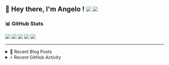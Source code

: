 ## 👋 Hey there, I'm Angelo ! ![](https://img.shields.io/badge/Intel-Core_i5_12th-0071C5?style=for-the-badge&logo=intel&logoColor=white) <a href="https://www.buymeacoffee.com/angelodotnet" target="_blank"><img src="https://img.shields.io/badge/Buy%20Me%20A%20Coffee-FFDD00.svg?style=for-the-badge&logo=Buy-Me-A-Coffee&logoColor=black"></a>

### 📊 GitHub Stats
![](http://github-profile-summary-cards.vercel.app/api/cards/profile-details?username=angelodotnet&theme=darcula)
![](http://github-profile-summary-cards.vercel.app/api/cards/repos-per-language?username=angelodotnet&theme=dracula)
![](http://github-profile-summary-cards.vercel.app/api/cards/most-commit-language?username=angelodotnet&theme=dracula)
![](http://github-profile-summary-cards.vercel.app/api/cards/stats?username=angelodotnet&theme=dracula)
![](http://github-profile-summary-cards.vercel.app/api/cards/productive-time?username=angelodotnet&theme=dracula&utcOffset=8)

---

<details>
  <summary>📝 Recent Blog Posts</summary>

  <!-- BLOG-POST-LIST:START -->
- [How to secure minimal api microservices with asp.net core identity](https://dev.to/angelodotnet/how-to-secure-minimal-api-microservices-with-aspnet-core-identity-2o68)
- [How to connect two microservices with RabbitMQ](https://dev.to/angelodotnet/example-of-microservice-communication-with-rabbitmq-3b2f)
- [How to create a simple appointment calendar](https://dev.to/angelodotnet/example-to-create-a-appointment-calendar-477n)
- [Docker configurations for .NET applications and more](https://dev.to/angelodotnet/docker-configurations-for-net-applications-and-more-1pg8)
- [How to create a background email sender with outbox pattern integration](https://dev.to/angelodotnet/example-to-create-a-background-email-sender-with-outbox-pattern-integration-4cdl)
<!-- BLOG-POST-LIST:END -->
  
</details>

<details>
  <summary> ⚡ Recent GitHub Activity</summary>

  <!--START_SECTION:activity-->
1. 🎉 Merged PR [#103](https://github.com/AngeloDotNet/GSWCloudApp/pull/103) in [AngeloDotNet/GSWCloudApp](https://github.com/AngeloDotNet/GSWCloudApp)
2. 🎉 Merged PR [#104](https://github.com/AngeloDotNet/GSWCloudApp/pull/104) in [AngeloDotNet/GSWCloudApp](https://github.com/AngeloDotNet/GSWCloudApp)
3. 💪 Opened PR [#104](https://github.com/AngeloDotNet/GSWCloudApp/pull/104) in [AngeloDotNet/GSWCloudApp](https://github.com/AngeloDotNet/GSWCloudApp)
4. 💪 Opened PR [#103](https://github.com/AngeloDotNet/GSWCloudApp/pull/103) in [AngeloDotNet/GSWCloudApp](https://github.com/AngeloDotNet/GSWCloudApp)
5. 🎉 Merged PR [#101](https://github.com/AngeloDotNet/GSWCloudApp/pull/101) in [AngeloDotNet/GSWCloudApp](https://github.com/AngeloDotNet/GSWCloudApp)
<!--END_SECTION:activity-->

</details>
